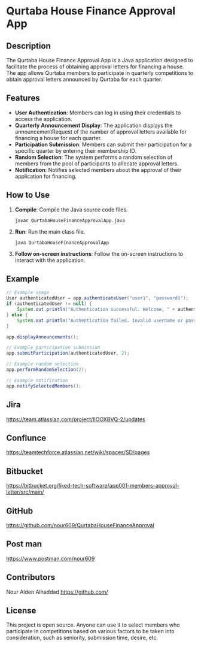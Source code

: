 # Qurtaba House Finance Approval App

## Description
The Qurtaba House Finance Approval App is a Java application designed to facilitate the process of obtaining approval letters for financing a house. The app allows Qurtaba members to participate in quarterly competitions to obtain approval letters announced by Qurtaba for each quarter.

## Features
- **User Authentication**: Members can log in using their credentials to access the application.
- **Quarterly Announcement Display**: The application displays the announcementRequest of the number of approval letters available for financing a house for each quarter.
- **Participation Submission**: Members can submit their participation for a specific quarter by entering their membership ID.
- **Random Selection**: The system performs a random selection of members from the pool of participants to allocate approval letters.
- **Notification**: Notifies selected members about the approval of their application for financing.

## How to Use
1. **Compile**: Compile the Java source code files.
   ```
   javac QurtabaHouseFinanceApprovalApp.java
   ```
2. **Run**: Run the main class file.
   ```
   java QurtabaHouseFinanceApprovalApp
   ```
3. **Follow on-screen instructions**: Follow the on-screen instructions to interact with the application.
   
## Example
```java
// Example usage
User authenticatedUser = app.authenticateUser("user1", "password1");
if (authenticatedUser != null) {
    System.out.println("Authentication successful. Welcome, " + authenticatedUser.getUsername() + ".");
} else {
    System.out.println("Authentication failed. Invalid username or password.");
}

app.displayAnnouncements();

// Example participation submission
app.submitParticipation(authenticatedUser, 2);

// Example random selection
app.performRandomSelection(2);

// Example notification
app.notifySelectedMembers();
```

## Jira
https://team.atlassian.com/project/IIOOXBVQ-2/updates

## Conflunce
https://teamtechforce.atlassian.net/wiki/spaces/SD/pages

## Bitbucket
https://bitbucket.org/liked-tech-software/app001-members-approval-letter/src/main/

## GitHub
https://github.com/nour609/QurtabaHouseFinanceApproval

## Post man
https://www.postman.com/nour609


## Contributors
Nour Alden Alhaddad
https://github.com/

## License
This project is open source. Anyone can use it to select members who participate in competitions based on various factors to be taken into consideration, such as seniority, submission time, desire, etc.
